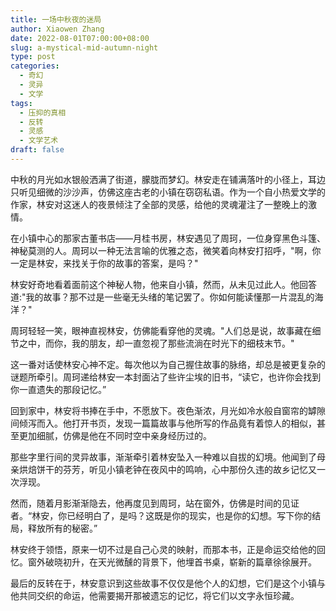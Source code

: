 ```yaml
---
title: 一场中秋夜的迷局
author: Xiaowen Zhang
date: 2022-08-01T07:00:00+08:00
slug: a-mystical-mid-autumn-night
type: post
categories:
  - 奇幻
  - 灵异
  - 文学
tags:
  - 压抑的真相
  - 反转
  - 灵感
  - 文学艺术
draft: false
---
```


中秋的月光如水银般洒满了街道，朦胧而梦幻。林安走在铺满落叶的小径上，耳边只听见细微的沙沙声，仿佛这座古老的小镇在窃窃私语。作为一个自小热爱文学的作家，林安对这迷人的夜景倾注了全部的灵感，给他的灵魂灌注了一整晚上的激情。

在小镇中心的那家古董书店——月桂书房，林安遇见了周珂，一位身穿黑色斗篷、神秘莫测的人。周珂以一种无法言喻的优雅之态，微笑着向林安打招呼，"啊，你一定是林安，来找关于你的故事的答案，是吗？"

林安好奇地看着面前这个神秘人物，他来自小镇，然而，从未见过此人。他回答道:"我的故事？那不过是一些毫无头绪的笔记罢了。你如何能读懂那一片混乱的海洋？"

周珂轻轻一笑，眼神直视林安，仿佛能看穿他的灵魂。"人们总是说，故事藏在细节之中，而你，我的朋友，却一直忽视了那些流淌在时光下的细枝末节。"

这一番对话使林安心神不定。每次他以为自己握住故事的脉络，却总是被更复杂的谜题所牵引。周珂递给林安一本封面沾了些许尘埃的旧书，“读它，也许你会找到你一直遗失的那段记忆。”

回到家中，林安将书捧在手中，不愿放下。夜色渐浓，月光如冷水般自窗帘的罅隙间倾泻而入。他打开书页，发现一篇篇故事与他所写的作品竟有着惊人的相似，甚至更加细腻，仿佛是他在不同时空中亲身经历过的。

那些字里行间的灵异故事，渐渐牵引着林安坠入一种难以自拔的幻境。他闻到了母亲烘焙饼干的芬芳，听见小镇老钟在夜风中的鸣响，心中那份久违的故乡记忆又一次浮现。

然而，随着月影渐渐隐去，他再度见到周珂，站在窗外，仿佛是时间的见证者。“林安，你已经明白了，是吗？这既是你的现实，也是你的幻想。写下你的结局，释放所有的秘密。”

林安终于领悟，原来一切不过是自己心灵的映射，而那本书，正是命运交给他的回忆。窗外破晓初升，在天光微醺的背景下，他埋首书桌，崭新的篇章徐徐展开。

最后的反转在于，林安意识到这些故事不仅仅是他个人的幻想，它们是这个小镇与他共同交织的命运，他需要揭开那被遗忘的记忆，将它们以文字永恒珍藏。